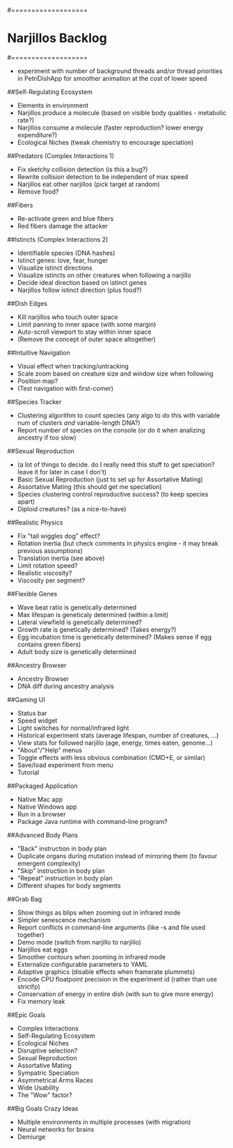 #===================
# Narjillos Backlog
#===================

* experiment with number of background threads and/or thread priorities in PetriDishApp for smoother animation at the cost of lower speed

##Self-Regulating Ecosystem
* Elements in environment
* Narjillos produce a molecule (based on visible body qualities - metabolic rate?)
* Narjillos consume a molecule (faster reproduction? lower energy expenditure?)
* Ecological Niches (tweak chemistry to encourage speciation)

##Predators (Complex Interactions 1)
* Fix sketchy collision detection (is this a bug?)
* Rewrite collision detection to be independent of max speed
* Narjillos eat other narjillos (pick target at random)
* Remove food?

##Fibers
* Re-activate green and blue fibers
* Red fibers damage the attacker

##Istincts (Complex Interactions 2)
* Identifiable species (DNA hashes)
* Istinct genes: love, fear, hunger
* Visualize istinct directions
* Visualize istincts on other creatures when following a narjillo
* Decide ideal direction based on istinct genes
* Narjillos follow istinct direction (plus food?)

##Dish Edges
* Kill narjillos who touch outer space
* Limit panning to inner space (with some margin)
* Auto-scroll viewport to stay within inner space
* (Remove the concept of outer space altogether)

##Intuitive Navigation
* Visual effect when tracking/untracking
* Scale zoom based on creature size and window size when following
* Position map?
* (Test navigation with first-comer)

##Species Tracker
* Clustering algorithm to count species (any algo to do this with variable num of clusters *and* variable-length DNA?)
* Report number of species on the console (or do it when analizing ancestry if too slow)

##Sexual Reproduction
* (a lot of things to decide. do I really need this stuff to get speciation? leave it for later in case I don't)
* Basic Sexual Reproduction (just to set up for Assortative Mating)
* Assortative Mating (this should get me speciation)
* Species clustering control reproductive success? (to keep species apart)
* Diploid creatures? (as a nice-to-have)

##Realistic Physics
* Fix "tail wiggles dog" effect?
* Rotation inertia (but check comments in physics engine - it may break previous assumptions)
* Translation inertia (see above)
* Limit rotation speed?
* Realistic viscosity?
* Viscosity per segment?

##Flexible Genes
* Wave beat ratio is genetically determined
* Max lifespan is geneticaly determined (within a limit)
* Lateral viewfield is genetically determined?
* Growth rate is genetically determined? (Takes energy?)
* Egg incubation time is genetically determined? (Makes sense if egg contains green fibers)
* Adult body size is genetically determined

##Ancestry Browser
* Ancestry Browser
* DNA diff during ancestry analysis

##Gaming UI
* Status bar
* Speed widget
* Light switches for normal/infrared light
* Historical experiment stats (average lifespan, number of creatures, ...)
* View stats for followed narjillo (age, energy, times eaten, genome...)
* "About"/"Help" menus
* Toggle effects with less obvious combination (CMD+E, or similar)
* Save/load experiment from menu
* Tutorial

##Packaged Application
* Native Mac app
* Native Windows app
* Run in a browser
* Package Java runtime with command-line program?

##Advanced Body Plans
* "Back" instruction in body plan
* Duplicate organs during mutation instead of mirroring them (to favour emergent complexity)
* "Skip" instruction in body plan
* "Repeat" instruction in body plan
* Different shapes for body segments

##Grab Bag
* Show things as blips when zooming out in infrared mode
* Simpler senescence mechanism
* Report conflicts in command-line arguments (like -s and file used together)
* Demo mode (switch from narjillo to narjillo)
* Narjillos eat eggs
* Smoother contours when zooming in infrared mode
* Externalize configurable parameters to YAML
* Adaptive graphics (disable effects when framerate plummets)
* Encode CPU floatpoint precision in the experiment id (rather than use strictfp)
* Conservation of energy in entire dish (with sun to give more energy)
* Fix memory leak

##Epic Goals
* Complex Interactions
* Self-Regulating Ecosystem
* Ecological Niches
* Disruptive selection?
* Sexual Reproduction
* Assortative Mating
* Sympatric Speciation
* Asymmetrical Arms Races
* Wide Usability
* The "Wow" factor?

##Big Goals Crazy Ideas
* Multiple environments in multiple processes (with migration)
* Neural networks for brains
* Demiurge

